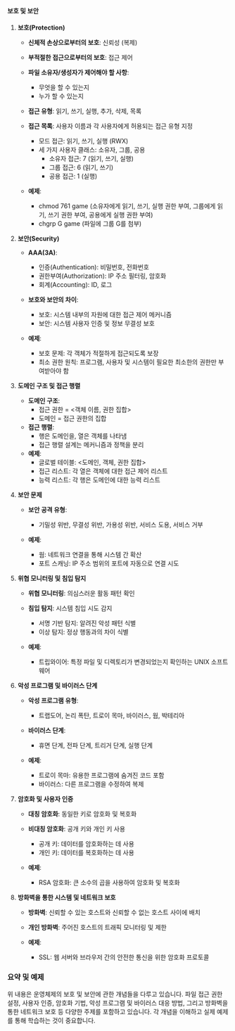 #### 보호 및 보안

1. **보호(Protection)**
    
    - **신체적 손상으로부터의 보호**: 신뢰성 (복제)    
    - **부적절한 접근으로부터의 보호**: 접근 제어
    - **파일 소유자/생성자가 제어해야 할 사항**:
        - 무엇을 할 수 있는지
        - 누가 할 수 있는지
    - **접근 유형**: 읽기, 쓰기, 실행, 추가, 삭제, 목록
        
    - **접근 목록**: 사용자 이름과 각 사용자에게 허용되는 접근 유형 지정
        - 모드 접근: 읽기, 쓰기, 실행 (RWX)
        - 세 가지 사용자 클래스: 소유자, 그룹, 공용
            - 소유자 접근: 7 (읽기, 쓰기, 실행)
            - 그룹 접근: 6 (읽기, 쓰기)
            - 공용 접근: 1 (실행)
    - **예제**:
        - chmod 761 game (소유자에게 읽기, 쓰기, 실행 권한 부여, 그룹에게 읽기, 쓰기 권한 부여, 공용에게 실행 권한 부여)
        - chgrp G game (파일에 그룹 G를 첨부)
    
1. **보안(Security)**
    - **AAA(3A)**:
        
        - 인증(Authentication): 비밀번호, 전화번호
        - 권한부여(Authorization): IP 주소 필터링, 암호화
        - 회계(Accounting): ID, 로그
    - **보호와 보안의 차이**:
        - 보호: 시스템 내부의 자원에 대한 접근 제어 메커니즘
        - 보안: 시스템 사용자 인증 및 정보 무결성 보호
    - **예제**:
        - 보호 문제: 각 객체가 적절하게 접근되도록 보장
        - 최소 권한 원칙: 프로그램, 사용자 및 시스템이 필요한 최소한의 권한만 부여받아야 함
3. **도메인 구조 및 접근 행렬**
    - **도메인 구조**:
        - 접근 권한 = <객체 이름, 권한 집합>
        - 도메인 = 접근 권한의 집합
    - **접근 행렬**:
        - 행은 도메인을, 열은 객체를 나타냄
        - 접근 행렬 설계는 메커니즘과 정책을 분리
    - **예제**:
        - 글로벌 테이블: <도메인, 객체, 권한 집합>
        - 접근 리스트: 각 열은 객체에 대한 접근 제어 리스트
        - 능력 리스트: 각 행은 도메인에 대한 능력 리스트
4. **보안 문제**
    
    - **보안 공격 유형**:
        
        - 기밀성 위반, 무결성 위반, 가용성 위반, 서비스 도용, 서비스 거부
    - **예제**:
        
        - 웜: 네트워크 연결을 통해 시스템 간 확산
        - 포트 스캐닝: IP 주소 범위의 포트에 자동으로 연결 시도
5. **위협 모니터링 및 침입 탐지**
    
    - **위협 모니터링**: 의심스러운 활동 패턴 확인
        
    - **침입 탐지**: 시스템 침입 시도 감지
        
        - 서명 기반 탐지: 알려진 악성 패턴 식별
        - 이상 탐지: 정상 행동과의 차이 식별
    - **예제**:
        
        - 트립와이어: 특정 파일 및 디렉토리가 변경되었는지 확인하는 UNIX 소프트웨어
6. **악성 프로그램 및 바이러스 단계**
    
    - **악성 프로그램 유형**:
        
        - 트랩도어, 논리 폭탄, 트로이 목마, 바이러스, 웜, 박테리아
    - **바이러스 단계**:
        
        - 휴면 단계, 전파 단계, 트리거 단계, 실행 단계
    - **예제**:
        
        - 트로이 목마: 유용한 프로그램에 숨겨진 코드 포함
        - 바이러스: 다른 프로그램을 수정하여 복제
7. **암호화 및 사용자 인증**
    
    - **대칭 암호화**: 동일한 키로 암호화 및 복호화
        
    - **비대칭 암호화**: 공개 키와 개인 키 사용
        
        - 공개 키: 데이터를 암호화하는 데 사용
        - 개인 키: 데이터를 복호화하는 데 사용
    - **예제**:
        
        - RSA 암호화: 큰 소수의 곱을 사용하여 암호화 및 복호화
8. **방화벽을 통한 시스템 및 네트워크 보호**
    
    - **방화벽**: 신뢰할 수 있는 호스트와 신뢰할 수 없는 호스트 사이에 배치
        
    - **개인 방화벽**: 주어진 호스트의 트래픽 모니터링 및 제한
        
    - **예제**:
        
        - SSL: 웹 서버와 브라우저 간의 안전한 통신을 위한 암호화 프로토콜

### 요약 및 예제

위 내용은 운영체제의 보호 및 보안에 관한 개념들을 다루고 있습니다. 파일 접근 권한 설정, 사용자 인증, 암호화 기법, 악성 프로그램 및 바이러스 대응 방법, 그리고 방화벽을 통한 네트워크 보호 등 다양한 주제를 포함하고 있습니다. 각 개념을 이해하고 실제 예제를 통해 학습하는 것이 중요합니다.
